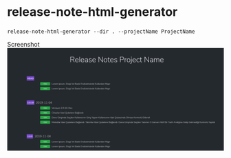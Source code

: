 # release-note-html-generator
`release-note-html-generator --dir . --projectName ProjectName`

Screenshot
![GitHub Logo](/screenshots/screenshot.png)